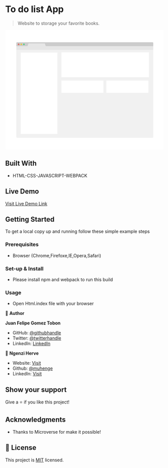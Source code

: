 # To do list App

> Website to storage your favorite books.

![screenshot](./app_screenshot.png)


## Built With

- HTML-CSS-JAVASCRIPT-WEBPACK

## Live Demo

[Visit Live Demo Link](https://felipeg005.github.io/To-Do-List-ES6/)


## Getting Started

To get a local copy up and running follow these simple example steps

### Prerequisites

- Browser (Chrome,Firefoxe,IE,Opera,Safari)

### Set-up & Install

- Please install npm and webpack to run this build

### Usage

- Open Html.index file with your browser


👤 **Author**

**Juan Felipe Gomez Tobon**

- GitHub: [@githubhandle](https://github.com/Felipeg005/)
- Twitter: [@twitterhandle](https://twitter.com/JuanFGT05)
- LinkedIn: [LinkedIn](https://www.linkedin.com/in/juan-felipe-gomez-tobon/)

👤 **Ngenzi Herve**

- Website: [Visit](https://ngenziherve.me)
- Github: [@muhenge](https://github.com/muhenge)
- LinkedIn: [Visit](https://www.linkedin.com/in/mugunga-herve-a62a0ab9/)

## Show your support

Give a ⭐️ if you like this project!

## Acknowledgments

- Thanks to Microverse for make it possible!

## 📝 License

This project is [MIT](./MIT.md) licensed.
